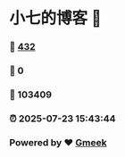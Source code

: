 # 小七的博客 :link:  
### :page_facing_up: [432](/tag.html) 
### :speech_balloon: 0 
### :hibiscus: 103409 
### :alarm_clock: 2025-07-23 15:43:44 
### Powered by :heart: [Gmeek](https://github.com/Meekdai/Gmeek)
